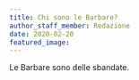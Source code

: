 ```yaml
---
title: Chi sono le Barbare?
author_staff_member: Redazione
date: 2020-02-20
featured_image:
---
```


Le Barbare sono delle sbandate.
